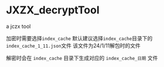 # JXZX_decryptTool
a jczx tool

加密时需要选择`index_cache` 默认建议选择`index_cache`目录下的`index_cache_1_11.json`文件 该文件为24/1/11解包时的文件

解密时会在 `index_cache` 目录下生成对应的 `index_cache_日期` 文件